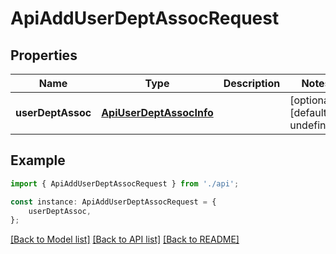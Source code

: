 # ApiAddUserDeptAssocRequest


## Properties

Name | Type | Description | Notes
------------ | ------------- | ------------- | -------------
**userDeptAssoc** | [**ApiUserDeptAssocInfo**](ApiUserDeptAssocInfo.md) |  | [optional] [default to undefined]

## Example

```typescript
import { ApiAddUserDeptAssocRequest } from './api';

const instance: ApiAddUserDeptAssocRequest = {
    userDeptAssoc,
};
```

[[Back to Model list]](../README.md#documentation-for-models) [[Back to API list]](../README.md#documentation-for-api-endpoints) [[Back to README]](../README.md)
